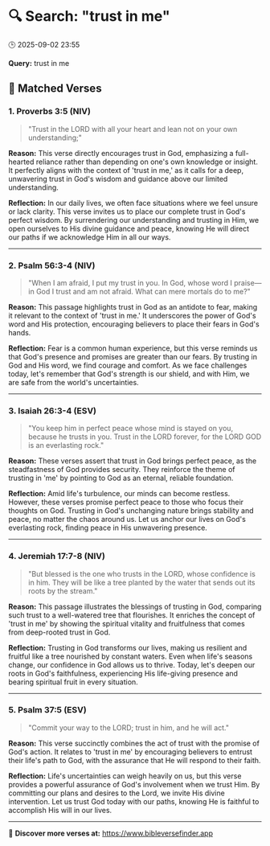 # 🔍 Search: "trust in me"
🕒 2025-09-02 23:55

**Query:** trust in me

## 📖 Matched Verses

### 1. Proverbs 3:5 (NIV)
> "Trust in the LORD with all your heart and lean not on your own understanding;"

**Reason:** This verse directly encourages trust in God, emphasizing a full-hearted reliance rather than depending on one's own knowledge or insight. It perfectly aligns with the context of 'trust in me,' as it calls for a deep, unwavering trust in God's wisdom and guidance above our limited understanding.

**Reflection:** In our daily lives, we often face situations where we feel unsure or lack clarity. This verse invites us to place our complete trust in God's perfect wisdom. By surrendering our understanding and trusting in Him, we open ourselves to His divine guidance and peace, knowing He will direct our paths if we acknowledge Him in all our ways.

---

### 2. Psalm 56:3-4 (NIV)
> "When I am afraid, I put my trust in you. In God, whose word I praise—in God I trust and am not afraid. What can mere mortals do to me?"

**Reason:** This passage highlights trust in God as an antidote to fear, making it relevant to the context of 'trust in me.' It underscores the power of God's word and His protection, encouraging believers to place their fears in God's hands.

**Reflection:** Fear is a common human experience, but this verse reminds us that God's presence and promises are greater than our fears. By trusting in God and His word, we find courage and comfort. As we face challenges today, let's remember that God's strength is our shield, and with Him, we are safe from the world's uncertainties.

---

### 3. Isaiah 26:3-4 (ESV)
> "You keep him in perfect peace whose mind is stayed on you, because he trusts in you. Trust in the LORD forever, for the LORD GOD is an everlasting rock."

**Reason:** These verses assert that trust in God brings perfect peace, as the steadfastness of God provides security. They reinforce the theme of trusting in 'me' by pointing to God as an eternal, reliable foundation.

**Reflection:** Amid life's turbulence, our minds can become restless. However, these verses promise perfect peace to those who focus their thoughts on God. Trusting in God's unchanging nature brings stability and peace, no matter the chaos around us. Let us anchor our lives on God's everlasting rock, finding peace in His unwavering presence.

---

### 4. Jeremiah 17:7-8 (NIV)
> "But blessed is the one who trusts in the LORD, whose confidence is in him. They will be like a tree planted by the water that sends out its roots by the stream."

**Reason:** This passage illustrates the blessings of trusting in God, comparing such trust to a well-watered tree that flourishes. It enriches the concept of 'trust in me' by showing the spiritual vitality and fruitfulness that comes from deep-rooted trust in God.

**Reflection:** Trusting in God transforms our lives, making us resilient and fruitful like a tree nourished by constant waters. Even when life's seasons change, our confidence in God allows us to thrive. Today, let's deepen our roots in God's faithfulness, experiencing His life-giving presence and bearing spiritual fruit in every situation.

---

### 5. Psalm 37:5 (ESV)
> "Commit your way to the LORD; trust in him, and he will act."

**Reason:** This verse succinctly combines the act of trust with the promise of God's action. It relates to 'trust in me' by encouraging believers to entrust their life's path to God, with the assurance that He will respond to their faith.

**Reflection:** Life's uncertainties can weigh heavily on us, but this verse provides a powerful assurance of God's involvement when we trust Him. By committing our plans and desires to the Lord, we invite His divine intervention. Let us trust God today with our paths, knowing He is faithful to accomplish His will in our lives.

---

🔗 **Discover more verses at:** https://www.bibleversefinder.app
